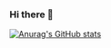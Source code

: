 ### Hi there 👋

[![Anurag's GitHub stats](https://github-readme-stats.vercel.app/api?username=lkleisa)](https://github.com/anuraghazra/github-readme-stats)

<!--
**lkleisa/lkleisa** is a ✨ _special_ ✨ repository because its `README.md` (this file) appears on your GitHub profile.

Here are some ideas to get you started:

- 🔭 I’m currently working on ...
- 🌱 I’m currently learning ...
- 👯 I’m looking to collaborate on ...
- 🤔 I’m looking for help with ...
- 💬 Ask me about ...
- 📫 How to reach me: ...
- 😄 Pronouns: ...
- ⚡ Fun fact: ...
-->
